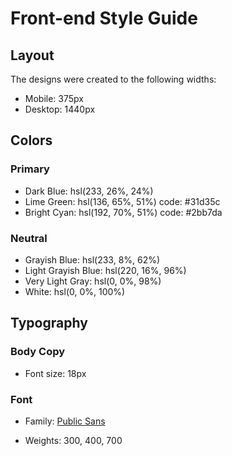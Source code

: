 # Front-end Style Guide

## Layout

The designs were created to the following widths:

- Mobile: 375px
- Desktop: 1440px

## Colors

### Primary

- Dark Blue: hsl(233, 26%, 24%)
- Lime Green: hsl(136, 65%, 51%)   code: #31d35c
- Bright Cyan: hsl(192, 70%, 51%)   code: #2bb7da

### Neutral

- Grayish Blue: hsl(233, 8%, 62%)
- Light Grayish Blue: hsl(220, 16%, 96%)
- Very Light Gray: hsl(0, 0%, 98%)
- White: hsl(0, 0%, 100%)


## Typography

### Body Copy

- Font size: 18px

### Font

- Family: [Public Sans](https://fonts.google.com/specimen/Public+Sans)

- Weights: 300, 400, 700